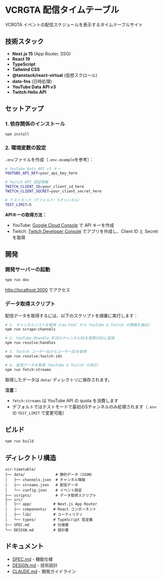 # VCRGTA 配信タイムテーブル

VCRGTA イベントの配信スケジュールを表示するタイムテーブルサイト

## 技術スタック

- **Next.js 15** (App Router, SSG)
- **React 19**
- **TypeScript**
- **Tailwind CSS**
- **@tanstack/react-virtual** (仮想スクロール)
- **date-fns** (日時処理)
- **YouTube Data API v3**
- **Twitch Helix API**

## セットアップ

### 1. 依存関係のインストール

```bash
npm install
```

### 2. 環境変数の設定

`.env`ファイルを作成（`.env.example`を参考）：

```bash
# YouTube Data API v3 キー
YOUTUBE_API_KEY=your_api_key_here

# Twitch API 認証情報
TWITCH_CLIENT_ID=your_client_id_here
TWITCH_CLIENT_SECRET=your_client_secret_here

# テストモード（デフォルト: 5チャンネル）
TEST_LIMIT=5
```

**APIキーの取得方法：**

- YouTube: [Google Cloud Console](https://console.developers.google.com/) で API キーを作成
- Twitch: [Twitch Developer Console](https://dev.twitch.tv/console/apps) でアプリを作成し、Client ID と Secret を取得

## 開発

### 開発サーバーの起動

```bash
npm run dev
```

[http://localhost:3000](http://localhost:3000) でアクセス

### データ取得スクリプト

配信データを取得するには、以下のスクリプトを順番に実行します：

```bash
# 1. チャンネルリストを取得（raw.html から YouTube & Twitch の情報を抽出）
npm run scrape:channels

# 2. YouTube @handle 形式のチャンネルIDを実際のIDに変換
npm run resolve:handles

# 3. Twitch ユーザー名からユーザーIDを取得
npm run resolve:twitch-ids

# 4. 配信データを取得（YouTube & Twitch の両方）
npm run fetch:streams
```

取得したデータは `data/` ディレクトリに保存されます。

**注意：**

- `fetch:streams` は YouTube API の quota を消費します
- デフォルトではテストモードで最初の5チャンネルのみ処理されます（`.env` の `TEST_LIMIT` で変更可能）

## ビルド

```bash
npm run build
```

## ディレクトリ構造

```
vcr-timetable/
├── data/              # 静的データ（JSON）
│   ├── channels.json  # チャンネル情報
│   ├── streams.json   # 配信データ
│   └── config.json    # イベント設定
├── scripts/           # データ取得スクリプト
├── src/
│   ├── app/          # Next.js App Router
│   ├── components/   # React コンポーネント
│   ├── lib/          # ユーティリティ
│   └── types/        # TypeScript 型定義
├── SPEC.md           # 仕様書
└── DESIGN.md         # 設計書
```

## ドキュメント

- [SPEC.md](./SPEC.md) - 機能仕様
- [DESIGN.md](./DESIGN.md) - 技術設計
- [CLAUDE.md](./CLAUDE.md) - 開発ガイドライン
